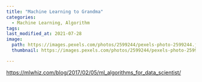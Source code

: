 ```yaml
---
title: "Machine Learning to Grandma"
categories:
  - Machine Learning, Algorithm
tags:
last_modified_at: 2021-07-28
image: 
  path: https://images.pexels.com/photos/2599244/pexels-photo-2599244.jpeg?auto=compress&cs=tinysrgb&dpr=1&w=500 
  thumbnail: https://images.pexels.com/photos/2599244/pexels-photo-2599244.jpeg?auto=compress&cs=tinysrgb&dpr=1&w=500

---
```

https://mlwhiz.com/blog/2017/02/05/ml_algorithms_for_data_scientist/
